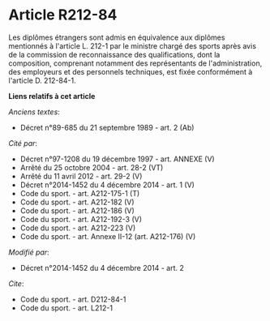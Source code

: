 # Article R212-84

Les diplômes étrangers sont admis en équivalence aux diplômes mentionnés à l'article L. 212-1 par le ministre chargé des
sports après avis de la commission de reconnaissance des qualifications, dont la composition, comprenant notamment des
représentants de l'administration, des employeurs et des personnels techniques, est fixée conformément à l'article D.
212-84-1.

**Liens relatifs à cet article**

_Anciens textes_:

  - Décret n°89-685 du 21 septembre 1989 - art. 2 (Ab)

_Cité par_:

  - Décret n°97-1208 du 19 décembre 1997 - art. ANNEXE (V)
  - Arrêté du 25 octobre 2004 - art. 28-2 (VT)
  - Arrêté du 11 avril 2012 - art. 29-2 (V)
  - Décret n°2014-1452 du 4 décembre 2014 - art. 1 (V)
  - Code du sport. - art. A212-175-1 (T)
  - Code du sport. - art. A212-182 (V)
  - Code du sport. - art. A212-186 (V)
  - Code du sport. - art. A212-192-3 (V)
  - Code du sport. - art. A212-223 (V)
  - Code du sport. - art. Annexe II-12 (art. A212-176) (V)

_Modifié par_:

  - Décret n°2014-1452 du 4 décembre 2014 - art. 2

_Cite_:

  - Code du sport. - art. D212-84-1
  - Code du sport. - art. L212-1
